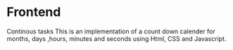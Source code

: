 # Frontend
Continous tasks
This is an implementation of a count down calender for months, days ,hours, minutes and seconds using Html, CSS and Javascript.
